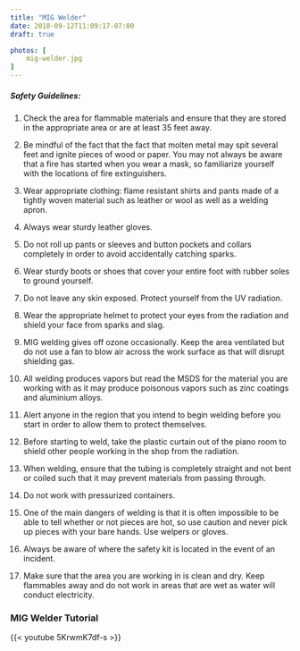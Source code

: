 ```yaml
---
title: "MIG Welder"
date: 2018-09-12T11:09:17-07:00
draft: true

photos: [
    mig-welder.jpg
]
---
```


##### Safety Guidelines:
1. Check the area for flammable materials and ensure that they are stored in the    appropriate area or are at least 35 feet away.

2. Be mindful of the fact that the fact that molten metal may spit several feet     and ignite pieces of wood or paper. You may not always be aware that a fire has   started when you wear a mask, so familiarize yourself with the locations of       fire extinguishers.

3. Wear appropriate clothing: flame resistant shirts and pants made of a tightly    woven material such as leather or wool as well as a welding apron.

4. Always wear sturdy leather gloves. 

5. Do not roll up pants or sleeves and button pockets and collars completely in     order to avoid accidentally catching sparks. 

6. Wear sturdy boots or shoes that cover your entire foot with rubber soles to      ground yourself.

7. Do not leave any skin exposed. Protect yourself from the UV radiation.

8. Wear the appropriate helmet to protect your eyes from the radiation and shield   your face from sparks and slag.

9. MIG welding gives off ozone occasionally. Keep the area ventilated but do not    use a fan to blow air across the work surface as that will disrupt shielding      gas.

10. All welding produces vapors but read the MSDS for the material you are          working with as it may produce poisonous vapors such as zinc coatings and         aluminium alloys. 

11. Alert anyone in the region that you intend to begin welding before you start    in order to allow them to protect themselves. 

12. Before starting to weld, take the plastic curtain out of the piano room to      shield other people working in the shop from the radiation. 

13. When welding, ensure that the tubing is completely straight and not bent or     coiled such that it may prevent materials from passing through. 

14. Do not work with pressurized containers. 

15. One of the main dangers of welding is that it is often impossible to be able    to tell whether or not pieces are hot, so use caution and never pick up pieces    with your bare hands. Use welpers or gloves. 

16. Always be aware of where the safety kit is located in the event of an           incident. 

17. Make sure that the area you are working in is clean and dry. Keep flammables    away and do not work in areas that are wet as water will conduct electricity.

### MIG Welder Tutorial
{{< youtube 5KrwmK7df-s >}}